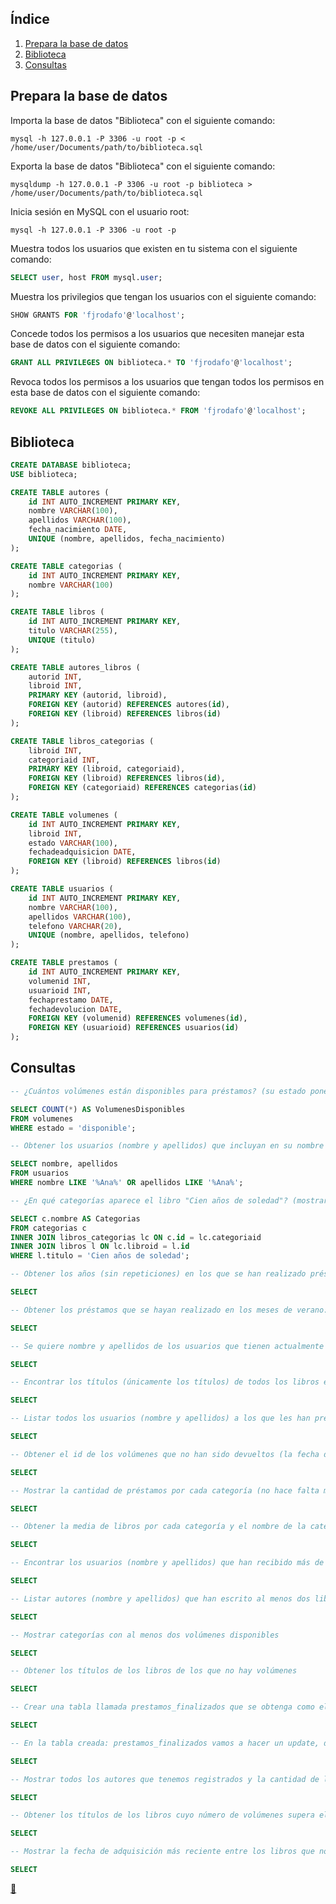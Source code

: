 ## Índice

1. [Prepara la base de datos](#prepara-la-base-de-datos)
2. [Biblioteca](#biblioteca)
3. [Consultas](#consultas)

## Prepara la base de datos

Importa la base de datos "Biblioteca" con el siguiente comando:

```shell
mysql -h 127.0.0.1 -P 3306 -u root -p < /home/user/Documents/path/to/biblioteca.sql
```

Exporta la base de datos "Biblioteca" con el siguiente comando:

```shell
mysqldump -h 127.0.0.1 -P 3306 -u root -p biblioteca > /home/user/Documents/path/to/biblioteca.sql
```

Inicia sesión en MySQL con el usuario root:

```shell
mysql -h 127.0.0.1 -P 3306 -u root -p
```

Muestra todos los usuarios que existen en tu sistema con el siguiente comando:

```sql
SELECT user, host FROM mysql.user;
```

Muestra los privilegios que tengan los usuarios con el siguiente comando:

```sql
SHOW GRANTS FOR 'fjrodafo'@'localhost';
```

Concede todos los permisos a los usuarios que necesiten manejar esta base de datos con el siguiente comando:

```sql
GRANT ALL PRIVILEGES ON biblioteca.* TO 'fjrodafo'@'localhost';
```

Revoca todos los permisos a los usuarios que tengan todos los permisos en esta base de datos con el siguiente comando:

```sql
REVOKE ALL PRIVILEGES ON biblioteca.* FROM 'fjrodafo'@'localhost';
```

## Biblioteca

```sql
CREATE DATABASE biblioteca;
USE biblioteca;

CREATE TABLE autores (
    id INT AUTO_INCREMENT PRIMARY KEY,
    nombre VARCHAR(100),
    apellidos VARCHAR(100),
    fecha_nacimiento DATE,
    UNIQUE (nombre, apellidos, fecha_nacimiento)
);

CREATE TABLE categorias (
    id INT AUTO_INCREMENT PRIMARY KEY,
    nombre VARCHAR(100)
);

CREATE TABLE libros (
    id INT AUTO_INCREMENT PRIMARY KEY,
    titulo VARCHAR(255),
    UNIQUE (titulo)
);

CREATE TABLE autores_libros (
    autorid INT,
    libroid INT,
    PRIMARY KEY (autorid, libroid),
    FOREIGN KEY (autorid) REFERENCES autores(id),
    FOREIGN KEY (libroid) REFERENCES libros(id)
);

CREATE TABLE libros_categorias (
    libroid INT,
    categoriaid INT,
    PRIMARY KEY (libroid, categoriaid),
    FOREIGN KEY (libroid) REFERENCES libros(id),
    FOREIGN KEY (categoriaid) REFERENCES categorias(id)
);

CREATE TABLE volumenes (
    id INT AUTO_INCREMENT PRIMARY KEY,
    libroid INT,
    estado VARCHAR(100),
    fechadeadquisicion DATE,
    FOREIGN KEY (libroid) REFERENCES libros(id)
);

CREATE TABLE usuarios (
    id INT AUTO_INCREMENT PRIMARY KEY,
    nombre VARCHAR(100),
    apellidos VARCHAR(100),
    telefono VARCHAR(20),
    UNIQUE (nombre, apellidos, telefono)
);

CREATE TABLE prestamos (
    id INT AUTO_INCREMENT PRIMARY KEY,
    volumenid INT,
    usuarioid INT,
    fechaprestamo DATE,
    fechadevolucion DATE,
    FOREIGN KEY (volumenid) REFERENCES volumenes(id),
    FOREIGN KEY (usuarioid) REFERENCES usuarios(id)
);
```

## Consultas

```sql
-- ¿Cuántos volúmenes están disponibles para préstamos? (su estado pone: disponible)

SELECT COUNT(*) AS VolumenesDisponibles
FROM volumenes
WHERE estado = 'disponible';
```

```sql
-- Obtener los usuarios (nombre y apellidos) que incluyan en su nombre o su apellido las letras: Ana

SELECT nombre, apellidos
FROM usuarios
WHERE nombre LIKE '%Ana%' OR apellidos LIKE '%Ana%';
```

```sql
-- ¿En qué categorías aparece el libro "Cien años de soledad"? (mostrar solo el nombre de las categorías a las que corresponda)

SELECT c.nombre AS Categorias
FROM categorias c
INNER JOIN libros_categorias lc ON c.id = lc.categoriaid
INNER JOIN libros l ON lc.libroid = l.id
WHERE l.titulo = 'Cien años de soledad';
```

```sql
-- Obtener los años (sin repeticiones) en los que se han realizado préstamos, ordenados de mayor a menor

SELECT
```

```sql
-- Obtener los préstamos que se hayan realizado en los meses de verano: junio, julio, agosto y septiembre

SELECT
```

```sql
-- Se quiere nombre y apellidos de los usuarios que tienen actualmente prestados libros. Nota: observar que no debe aparecer información repetida. Por ejemplo, si Juan Pérez tiene varios libros en préstamo, se debe evitar que aparezcan varias filas diciendo: Juan Pérez

SELECT
```

```sql
-- Encontrar los títulos (únicamente los títulos) de todos los libros escritos por "Gabriel García Márquez"

SELECT
```

```sql
-- Listar todos los usuarios (nombre y apellidos) a los que les han prestado libros de la categoría "Novela"

SELECT
```

```sql
-- Obtener el id de los volúmenes que no han sido devueltos (la fecha de devolución está a null), el título del libro al que corresponde y el nombre del usuario que los tiene

SELECT
```

```sql
-- Mostrar la cantidad de préstamos por cada categoría (no hace falta mostrar las categorías que no han tenido préstamos)

SELECT
```

```sql
-- Obtener la media de libros por cada categoría y el nombre de la categoría (no preocuparse por si hay categorías que no tienen libros y que por ese motivo no aparezcan en los resultados)

SELECT
```

```sql
-- Encontrar los usuarios (nombre y apellidos) que han recibido más de cuatro préstamos

SELECT
```

```sql
-- Listar autores (nombre y apellidos) que han escrito al menos dos libros, y la cantidad de libros que han escrito

SELECT
```

```sql
-- Mostrar categorías con al menos dos volúmenes disponibles

SELECT
```

```sql
-- Obtener los títulos de los libros de los que no hay volúmenes

SELECT
```

```sql
-- Crear una tabla llamada prestamos_finalizados que se obtenga como el resultado de una consulta que obtenga los préstamos finalizados. Esto es: la fecha de devolución no es null

SELECT
```

```sql
-- En la tabla creada: prestamos_finalizados vamos a hacer un update, donde el usuarioid sea el 1 si la fecha de préstamo es en el año 2023

SELECT
```

```sql
-- Mostrar todos los autores que tenemos registrados y la cantidad de libros que han escrito que tengamos registrados en nuestra base de datos (si no hay ningún libro de ese autor en nuestra base de datos debe aparecer 0 en la cantidad de libros del autor)

SELECT
```

```sql
-- Obtener los títulos de los libros cuyo número de volúmenes supera el promedio de volúmenes por libro en la biblioteca

SELECT
```

```sql
-- Mostrar la fecha de adquisición más reciente entre los libros que no se han prestado nunca

SELECT
```

<link rel="stylesheet" href="./../../../../README.css">
<a class="scrollup" href="#top">&#x1F53C</a>